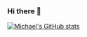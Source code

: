 ### Hi there 👋


[![Michael's GitHub stats](https://github-readme-stats.vercel.app/api?username=michaeltraps&hide=stars&count_private=true&show_icons=true&theme=radical)](https://github.com/anuraghazra/github-readme-stats)

<!--
**michaeltraps/michaeltraps** is a ✨ _special_ ✨ repository because its `README.md` (this file) appears on your GitHub profile.

Here are some ideas to get you started:

- 🔭 I’m currently working on ...
- 🌱 I’m currently learning ...
- 👯 I’m looking to collaborate on ...
- 🤔 I’m looking for help with ...
- 💬 Ask me about ...
- 📫 How to reach me: ...
- 😄 Pronouns: ...
- ⚡ Fun fact: ...
-->
